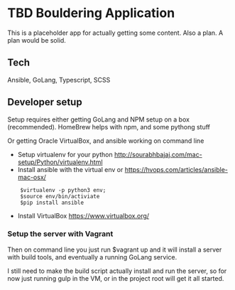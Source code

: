 # TBD Bouldering Application
This is a placeholder app for actually getting some content.  Also a plan.   A plan would be solid.

## Tech 
Ansible, GoLang, Typescript, SCSS

## Developer setup
Setup requires either getting GoLang and NPM setup on a box (recommended).   HomeBrew helps with npm, and some pythong stuff

Or getting Oracle VirtualBox, and ansible working on command line
* Setup virtualenv for your python http://sourabhbajaj.com/mac-setup/Python/virtualenv.html
* Install ansible with the virtual env or https://hvops.com/articles/ansible-mac-osx/
```
    $virtualenv -p python3 env; 
    $source env/bin/activiate
    $pip install ansible 
```
* Install VirtualBox https://www.virtualbox.org/

### Setup the server with Vagrant 
Then on command line you just run $vagrant up and it will install a server with build tools, and eventually a running GoLang service.

I still need to make the build script actually install and run the server, so for now just running gulp in the VM, or in the project root
will get it all started.
